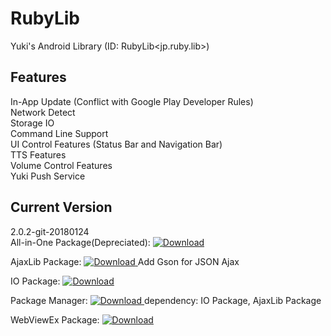 # RubyLib
Yuki's Android Library (ID: RubyLib&lt;jp.ruby.lib>)

## Features
In-App Update (Conflict with Google Play Developer Rules)<br/>
Network Detect<br/>
Storage IO<br/>
Command Line Support<br/>
UI Control Features (Status Bar and Navigation Bar)<br/>
TTS Features<br/>
Volume Control Features<br/>
Yuki Push Service<br/>

## Current Version
2.0.2-git-20180124<br/>
All-in-One Package(Depreciated): [ ![Download](https://api.bintray.com/packages/takeya-yuki-studio/maven/rubylib/images/download.svg) ](https://bintray.com/takeya-yuki-studio/maven/rubylib/_latestVersion)

AjaxLib Package: [ ![Download](https://api.bintray.com/packages/takeya-yuki-studio/maven/ajaxlib/images/download.svg) ](https://bintray.com/takeya-yuki-studio/maven/ajaxlib/_latestVersion) Add Gson for JSON Ajax

IO Package:  [ ![Download](https://api.bintray.com/packages/takeya-yuki-studio/maven/io/images/download.svg) ](https://bintray.com/takeya-yuki-studio/maven/io/_latestVersion)

Package Manager: [ ![Download](https://api.bintray.com/packages/takeya-yuki-studio/maven/packagemanager/images/download.svg) ](https://bintray.com/takeya-yuki-studio/maven/packagemanager/_latestVersion) dependency: IO Package, AjaxLib Package

WebViewEx Package: [ ![Download](https://api.bintray.com/packages/takeya-yuki-studio/maven/webviewex/images/download.svg) ](https://bintray.com/takeya-yuki-studio/maven/webviewex/_latestVersion)

